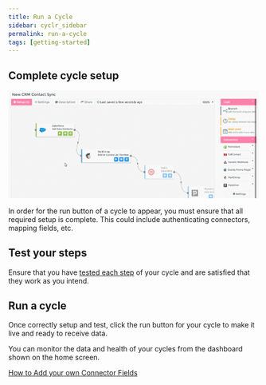 ```yaml
---
title: Run a Cycle
sidebar: cyclr_sidebar
permalink: run-a-cycle
tags: [getting-started]
---
```


Complete cycle setup
--------------------

![](./images/cycle-setup.gif)

In order for the run button of a cycle to appear, you must ensure that all required setup is complete. This could include authenticating connectors, mapping fields, etc.

Test your steps
---------------

Ensure that you have [tested each step](./testing-cycles) of your cycle and are satisfied that they work as you intend.

Run a cycle
-----------

Once correctly setup and test, click the run button for your cycle to make it live and ready to receive data.

You can monitor the data and health of your cycles from the dashboard shown on the home screen.

[How to Add your own Connector Fields](./adding-custom-fields)